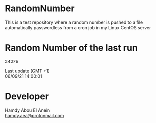 # RandomNumber    
This is a test repository where a random number is pushed to a file automatically passwordless from a cron job in my Linux CentOS server    
# Random Number of the last run   
24275
      
Last update (GMT +1)    
06/09/21 14:00:01
# Developer    
Hamdy Abou El Anein   
hamdy.aea@protonmail.com
